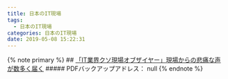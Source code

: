 ```yaml
---
title: 日本のIT現場
tags:
  - 日本のIT現場
categories: 日本のIT現場
date: 2019-05-08 15:22:31
---
```

{% note primary %}
    ## [「IT業界クソ現場オブザイヤー」現場からの悲痛な声が数多く届く](https://shachiku.org/archives/1849)
    ##### PDFバックアップアドレス： null
{% endnote %}
